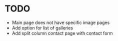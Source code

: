 # TODO

- Main page does not have specific image pages
- Add option for list of galleries
- Add split column contact page with contact form
